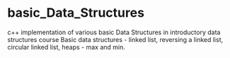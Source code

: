 # basic_Data_Structures
c++ implementation of various basic Data Structures in introductory data structures course
Basic data structures - linked list, reversing a linked list, circular linked list, heaps - max and min.
